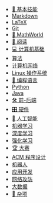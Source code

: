 <!-- _navbar.md -->
<!-- _navbar.md -->
-  [:book: 基本技能](/basic-skills/)
  - [Markdown](/basic-skills/markdown/)
  - [LaTeX](/basic-skills/latex/)
  - [Git](/basic-skills/git/)
-  [:triangular_ruler: MathWorld](/Math/)
-  [:book: 阅读](/reading/)
-  [:computer: 计算机基础](/computer-basics/)
  - [算法](/computer-basics/algorithms/)
  - [计算机网络](/computer-basics/computer-networks/)
  - [Linux 操作系统](/computer-basics/linux-os/)
-  [:snake: 编程语言](/programming-languages/)
  - [Python](/programming-languages/python/)
  - [Java](/programming-languages/java/)
-  [:hammer_and_wrench: 前-后端](/frontend-backend/)
-  [:control_knobs: 硬件](/hardware/)
-  [:brain: 人工智能](/ai/)
  - [机器学习](/ai/machine-learning/)
  - [深度学习](/ai/deep-learning/)
  - [强化学习](/ai/reinforcement-learning/)
-  [:trophy: 大赛](/contests)
  - [ACM 程序设计](/contests/acm-programming/)
  - [机器人](/contests/robotics/)
  - [应用开发](/contests/app-development/)
  - [网络攻防](/contests/cybersecurity/)
  - [大数据](/contests/big-data/)
-  [:file_folder: 杂项](/miscellaneous/)
  <!-- - [资源链接](/miscellaneous/resources/)
  - [常见问题](/miscellaneous/faq/)
  - [社区讨论](/miscellaneous/community/) -->
